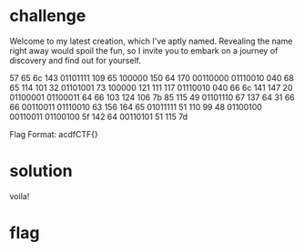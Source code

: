 # challenge
Welcome to my latest creation, which I've aptly named. Revealing the name right away would spoil the fun, so I invite you to embark on a journey of discovery and find out for yourself.

57 65 6c 143 01101111 109 65 100000 150 64 170 00110000 01110010 040 68 65 114 101 32 01101001 73 100000 121 111 117 01110010 040 66 6c 141 147 20 01100001 01100011 64 66 103 124 106 7b 85 115 49 01101110 67 137 64 31 66 66 00110011 01110010 63 156 164 65 01011111 51 110 99 48 01100100 00110011 01100100 5f 142 64 00110101 51 115 7d

Flag Format: acdfCTF{}
# solution

voila!
# flag
